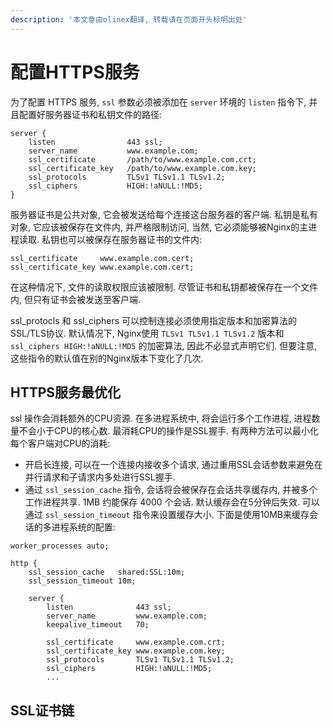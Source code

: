```yaml
---
description: '本文章由olinex翻译, 转载请在页面开头标明出处'
---
```


# 配置HTTPS服务

为了配置 HTTPS 服务, `ssl` 参数必须被添加在 `server` 环境的 `listen` 指令下, 并且配置好服务器证书和私钥文件的路径:

```text
server {
    listen                443 ssl;
    server_name           www.example.com;
    ssl_certificate       /path/to/www.example.com.crt;
    ssl_certificate_key   /path/to/www.example.com.key;
    ssl_protocols         TLSv1 TLSv1.1 TLSv1.2;
    ssl_ciphers           HIGH:!aNULL:!MD5;
}
```

服务器证书是公共对象, 它会被发送给每个连接这台服务器的客户端. 私钥是私有对象, 它应该被保存在文件内, 并严格限制访问, 当然, 它必须能够被Nginx的主进程读取. 私钥也可以被保存在服务器证书的文件内:

```text
ssl_certificate     www.example.com.cert;
ssl_certificate_key www.example.com.cert;
```

在这种情况下, 文件的读取权限应该被限制. 尽管证书和私钥都被保存在一个文件内, 但只有证书会被发送至客户端.

ssl\_protocls 和 ssl\_ciphers 可以控制连接必须使用指定版本和加密算法的SSL/TLS协议. 默认情况下, Nginx使用 `TLSv1 TLSv1.1 TLSv1.2` 版本和 `ssl_ciphers HIGH:!aNULL:!MD5` 的加密算法, 因此不必显式声明它们. 但要注意, 这些指令的默认值在别的Nginx版本下变化了几次.

## HTTPS服务最优化

ssl 操作会消耗额外的CPU资源. 在多进程系统中, 将会运行多个工作进程, 进程数量不会小于CPU的核心数. 最消耗CPU的操作是SSL握手. 有两种方法可以最小化每个客户端对CPU的消耗:

* 开启长连接, 可以在一个连接内接收多个请求, 通过重用SSL会话参数来避免在并行请求和子请求内多处进行SSL握手. 
* 通过 `ssl_session_cache` 指令, 会话将会被保存在会话共享缓存内, 并被多个工作进程共享. 1MB 约能保存 4000 个会话. 默认缓存会在5分钟后失效. 可以通过 `ssl_session_timeout` 指令来设置缓存大小. 下面是使用10MB来缓存会话的多进程系统的配置:

```text
worker_processes auto;

http {
    ssl_session_cache   shared:SSL:10m;
    ssl_session_timeout 10m;

    server {
        listen              443 ssl;
        server_name         www.example.com;
        keepalive_timeout   70;

        ssl_certificate     www.example.com.crt;
        ssl_certificate_key www.example.com.key;
        ssl_protocols       TLSv1 TLSv1.1 TLSv1.2;
        ssl_ciphers         HIGH:!aNULL:!MD5;
        ...
```

## SSL证书链



